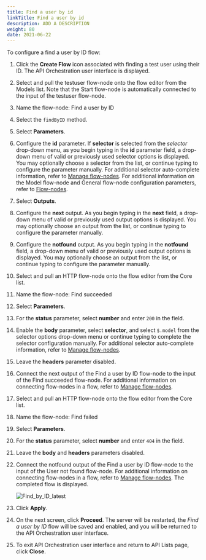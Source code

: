 ```yaml
---
title: Find a user by id
linkTitle: Find a user by id
description: ADD A DESCRIPTION
weight: 80
date: 2021-06-22
---
```


To configure a find a user by ID flow:

1. Click the **Create Flow** icon associated with finding a test user using their ID.
    The API Orchestration user interface is displayed.

2. Select and pull the testuser flow-node onto the flow editor from the Models list. Note that the Start flow-node is automatically connected to the input of the testuser flow-node.

3. Name the flow-node: Find a user by ID

4. Select the `findByID` method.

5. Select **Parameters**.

6. Configure the **id** parameter. If **selector** is selected from the _selector_ drop-down menu, as you begin typing in the **id** parameter field, a drop-down menu of valid or previously used selector options is displayed. You may optionally choose a selector from the list, or continue typing to configure the parameter manually. For additional selector auto-complete information, refer to [Manage flow-nodes](/docs/developer_guide/flows/manage_flow-nodes/). For additional information on the Model flow-node and General flow-node configuration parameters, refer to [Flow-nodes](/docs/developer_guide/flows/flow-nodes/).

7. Select **Outputs**.

8. Configure the **next** output. As you begin typing in the **next** field, a drop-down menu of valid or previously used output options is displayed. You may optionally choose an output from the list, or continue typing to configure the parameter manually.

9. Configure the **notfound** output. As you begin typing in the **notfound** field, a drop-down menu of valid or previously used output options is displayed. You may optionally choose an output from the list, or continue typing to configure the parameter manually.

10. Select and pull an HTTP flow-node onto the flow editor from the Core list.

11. Name the flow-node: Find succeeded

12. Select **Parameters**.

13. For the **status** parameter, select **number** and enter `200` in the field.

14. Enable the **body** parameter, select **selector**, and select `$.model` from the selector options drop-down menu or continue typing to complete the selector configuration manually. For additional selector auto-complete information, refer to [Manage flow-nodes](/docs/developer_guide/flows/manage_flow-nodes/).

15. Leave the **headers** parameter disabled.

16. Connect the next output of the Find a user by ID flow-node to the input of the Find succeeded flow-node. For additional information on connecting flow-nodes in a flow, refer to [Manage flow-nodes](/docs/developer_guide/flows/manage_flow-nodes/).

17. Select and pull an HTTP flow-node onto the flow editor from the Core list.

18. Name the flow-node: Find failed

19. Select **Parameters**.

20. For the **status** parameter, select **number** and enter `404` in the field.

21. Leave the **body** and **headers** parameters disabled.

22. Connect the notfound output of the Find a user by ID flow-node to the input of the User not found flow-node. For additional information on connecting flow-nodes in a flow, refer to [Manage flow-nodes](/docs/developer_guide/flows/manage_flow-nodes/). The completed flow is displayed.

    ![Find_by_ID_latest](/Images/find_by_id_latest.png)
23. Click **Apply**.

24. On the next screen, click **Proceed**. The server will be restarted, the _Find a user by ID_ flow will be saved and enabled, and you will be returned to the API Orchestration user interface.

25. To exit API Orchestration user interface and return to API Lists page, click **Close**.
